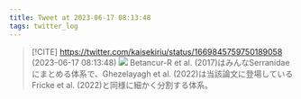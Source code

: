 ```yaml
---
title: Tweet at 2023-06-17 08:13:48
tags: twitter_log
---
```


> [!CITE] https://twitter.com/kaisekiriu/status/1669845759750189058 (2023-06-17 08:13:48)
> ![](https://twitter.com/kaisekiriu/status/1669845759750189058)
> Betancur-R et al. (2017)はみんなSerranidaeにまとめる体系で、Ghezelayagh et al. (2022)は当該論文に登場しているFricke et al. (2022)と同様に細かく分割する体系。
